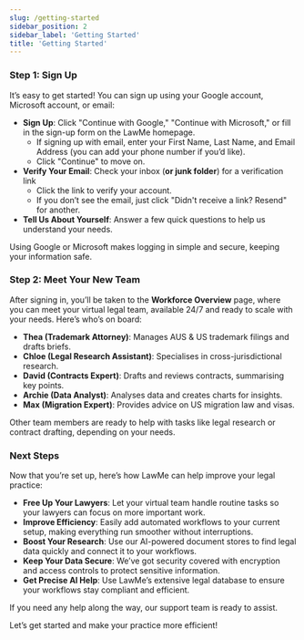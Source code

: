 ```yaml
---
slug: /getting-started
sidebar_position: 2
sidebar_label: 'Getting Started'
title: 'Getting Started'
---
```


### Step 1: Sign Up

It’s easy to get started! You can sign up using your Google account, Microsoft account, or email:

- **Sign Up**: Click "Continue with Google," "Continue with Microsoft," or fill in the sign-up form on the LawMe homepage.
  - If signing up with email, enter your First Name, Last Name, and Email Address (you can add your phone number if you’d like).
  - Click "Continue" to move on.
- **Verify Your Email**: Check your inbox (**or junk folder**) for a verification link 
  - Click the link to verify your account.
  - If you don’t see the email, just click "Didn't receive a link? Resend" for another.
- **Tell Us About Yourself**: Answer a few quick questions to help us understand your needs.

Using Google or Microsoft makes logging in simple and secure, keeping your information safe.

### Step 2: Meet Your New Team

After signing in, you’ll be taken to the **Workforce Overview** page, where you can meet your virtual legal team, available 24/7 and ready to scale with your needs. Here’s who’s on board:

- **Thea (Trademark Attorney)**: Manages AUS & US trademark filings and drafts briefs.
- **Chloe (Legal Research Assistant)**: Specialises in cross-jurisdictional research.
- **David (Contracts Expert)**: Drafts and reviews contracts, summarising key points.
- **Archie (Data Analyst)**: Analyses data and creates charts for insights.
- **Max (Migration Expert)**: Provides advice on US migration law and visas.

Other team members are ready to help with tasks like legal research or contract drafting, depending on your needs.

### Next Steps

Now that you’re set up, here’s how LawMe can help improve your legal practice:

- **Free Up Your Lawyers**: Let your virtual team handle routine tasks so your lawyers can focus on more important work.
- **Improve Efficiency**: Easily add automated workflows to your current setup, making everything run smoother without interruptions.
- **Boost Your Research**: Use our AI-powered document stores to find legal data quickly and connect it to your workflows.
- **Keep Your Data Secure**: We’ve got security covered with encryption and access controls to protect sensitive information.
- **Get Precise AI Help**: Use LawMe’s extensive legal database to ensure your workflows stay compliant and efficient.

If you need any help along the way, our support team is ready to assist.

Let’s get started and make your practice more efficient!

